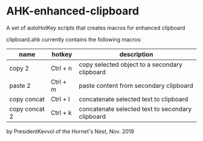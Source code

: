 # AHK-enhanced-clipboard
A set of autoHotKey scripts that creates macros for enhanced clipboard

clipboard.ahk currently contains the following macros:

|name           |hotkey  |description|
|---------------|--------|---------------------------------------------|
|copy 2         |Ctrl + n|copy selected object to a secondary clipboard|
|paste 2        |Ctrl + m|paste content from secondary clipboard|
|copy concat    |Ctrl + l|concatenate selected text to clipboard|
|copy concat 2  |Ctrl + k|concatenate selected text to secondary clipboard|

by PresidentKevvol of the Hornet's Nest, Nov. 2019